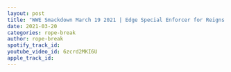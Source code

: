 ```yaml
---
layout: post
title: "WWE Smackdown March 19 2021 | Edge Special Enforcer for Reigns & Bryan | Fastlane Preview"
date: 2021-03-20
categories: rope-break
author: rope-break
spotify_track_id: 
youtube_video_id: 6zcrd2MKI6U
apple_track_id: 
---
```

